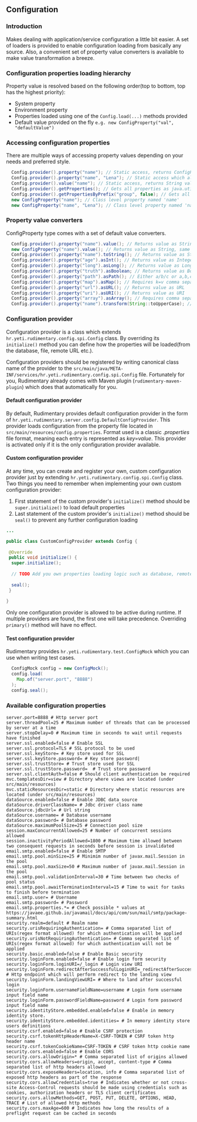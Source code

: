 ## Configuration

### Introduction
Makes dealing with application/service configuration a little bit easier. 
A set of loaders is provided to enable configuration loading from basically any source.
Also, a convenient set of property value converters is available to make value transformation a breeze.

### Configuration properties loading hierarchy
Property value is resolved based on the following order(top to bottom, top has the highest priority):

* System property
* Environment property
* Properties loaded using one of the `Config.load(...)` methods provided
* Default value provided on the fly `e.g. new ConfigProperty("val", "defaultValue")`

### Accessing configuration properties
There are multiple ways of accessing property values depending on your needs and preferred style.

```java
  Config.provider().property("name"); // Static access, returns ConfigProperty instance for property named 'name'
  Config.provider().property("name", "Lena"); // Static access which also sets default value if no property is found within provider for property named 'name', returns ConfigProperty instance
  Config.provider().value("name"); // Static access, returns String value
  Config.provider().getProperties(); // Gets all properties as java.util.Properties
  Config.provider().getPropertiesByPrefix("group", false); // Gets all properties as java.util.Properties which start with 'group' string. Boolean parameter decides whether to keep group prefix name or not. Convenient if you need to pass a group of properties but you do not know all the property names in advance (e.g. javax.mail.Session object creation).
  new ConfigProperty("name"); // Class level property named 'name'
  new ConfigProperty("name", "Lena"); // Class level property named 'name' which also sets default value if no property is found within provider
```

### Property value converters
ConfigProperty type comes with a set of default value converters.

```java
  Config.provider().property("name").value(); // Returns value as String
  new ConfigProperty("name").value(); // Returns value as String, same as above example
  Config.provider().property("name").toString(); // Returns value as String
  Config.provider().property("age").asInt(); // Returns value as Integer
  Config.provider().property("long").asLong(); // Returns value as Long
  Config.provider().property("truth").asBoolean; // Returns value as Boolean
  Config.provider().property("path").asPath(); // Either a/b/c or a,b,c value format
  Config.provider().property("map").asMap(); // Requires k=v comma sepatared values format e.g. k1=v1,k2=v2,k3=v3
  Config.provider().property("url").asURL(); // Returns value as URL
  Config.provider().property("uri").asURI(); // Returns value as URI
  Config.provider().property("array").asArray(); // Requires comma separated values format, e.q. a,b,c,d
  Config.provider().property("name").transform(String::toUpperCase); // Custom transformation on the fly
```

### Configuration provider
Configuration provider is a class which extends `hr.yeti.rudimentary.config.spi.Config` class.
By overriding its `initialize()` method you can define how the properties will be loaded(from the database, file, remote URL etc.).

Configuration providers should be registered by writing canonical class name of the provider to the `src/main/java/META-INF/services/hr.yeti.rudimentary.config.spi.Config` file.
Fortunately for you, Rudimentary already comes with Maven plugin (`rudimentary-maven-plugin`) which does that automatically for you.

#### Default configuration provider
By default, Rudimentary provides default configuration provider in the form of `hr.yeti.rudimentary.server.config.DefaultConfigProvider`. This provider loads configuration from the property file located in `src/main/resources/config.properties`. Format used is a classic *.properties* file format, meaning each entry is represented as *key=value*. This provider is activated only if it is the only configuration provider available.

#### Custom configuration provider
At any time, you can create and register your own, custom configuration provider just by extending `hr.yeti.rudimentary.config.spi.Config` class. Two things you need to remember when implementing your own custom configuration provider:

1. First statement of the custom provider's `initialize()` method should be `super.initialize()` to load default properties
2. Last statement of the custom provider's `initialize()` method should be `seal()` to prevent any further configuration loading

```java
...

public class CustomConfigProvider extends Config {
 
 @Override
 public void initialize() {
  super.initialize();
  
  // TODO Add you own properties loading logic such as database, remote URL etc.
  
  seal();
 }
 
}
```
Only one configuration provider is allowed to be active during runtime. If multiple providers are found, the first one will take precedence. Overriding `primary()` method will have no effect.

#### Test configuration provider
Rudimentary provides `hr.yeti.rudimentary.test.ConfigMock` which you can use when writing test cases.

```java
  ConfigMock config = new ConfigMock();
  config.load(
    Map.of("server.port", "8888")
  );
  config.seal();
```

### Available configuration properties
```properties
server.port=8888 # Http server port
server.threadPool=25 # Maximum number of threads that can be processed by server at a time
server.stopDelay=0 # Maximum time in seconds to wait until requests have finished
server.ssl.enabled=false # Enable SSL
server.ssl.protocol=TLS # SSL protocol to be used
server.ssl.keyStore= # Key store used for SSL
server.ssl.keyStore.password= # Key store password|
server.ssl.trustStore= # Trust store used for SSL
server.ssl.trustStore.password=  # Trust store password
server.ssl.clientAuth=false # Should client authentication be required
mvc.templatesDir=view # Directory where views are located (under src/main/resources)
mvc.staticResourcesDir=static # Directory where static resources are located (under src/main/resources)
dataSource.enabled=false # Enable JDBC data source
dataSource.driverClassName= # Jdbc driver class name
dataSource.jdbcUrl= # Url string
dataSource.username= # Database username
dataSource.password= # Database password
dataSource.maximumPoolSize=25 # Connection pool size
session.maxConcurrentAllowed=25 # Number of concurrent sessions allowed
session.inactivityPeriodAllowed=1800 # Maximum time allowed between two consequent requests in seconds before session is invalidated
email.smtp.enabled=false # Enable SMTP
email.smtp.pool.minSize=25 # Minimim number of javax.mail.Session in the pool
email.smtp.pool.maxSize=50 # Maximum number of javax.mail.Session in the pool
email.smtp.pool.validationInterval=30 # Time between two checks of pool status
email.smtp.pool.awaitTerminationInterval=15 # Time to wait for tasks to finish before termination
email.smtp.user= # Username
email.smtp.password= # Password
email.smtp.properties.*= # Check possible * values at https://javaee.github.io/javamail/docs/api/com/sun/mail/smtp/package-summary.html
security.realm=default # Realm name
security.urisRequiringAuthentication= # Comma separated list of URIs(regex format allowed) for which authentication will be applied
security.urisNotRequiringAuthentication= # Comma separated list of URIs(regex format allowed) for which authentication will not be applied
security.basic.enabled=false # Enable Basic security
security.loginForm.enabled=false # Enable login form security
security.loginForm.loginURI=/_login # Login view URI
security.loginForm.redirectAfterSuccessfulLoginURI=_redirectAfterSuccessfulLogin # Http endpoint which will perform redirect to the landing view
security.loginForm.landingViewURI= # Where to land after successful login
security.loginForm.usernameFieldName=username # Login form username input field name
security.loginForm.passwordFieldName=password # Login form password input field name
security.identityStore.embedded.enabled=false # Enable in memory identity store.
security.identityStore.embedded.identities= # In memory identity store users definitions 
security.csrf.enabled=false # Enable CSRF protection
security.csrf.tokenHttpHeaderName=X-CSRF-TOKEN # CSRF token http header name
security.csrf.tokenCookieName=CSRF-TOKEN # CSRF token http cookie name
security.cors.enabled=false # Enable CORS
security.cors.allowOrigin=* # Comma separated list of origins allowed
security.cors.allowHeaders=origin, accept, content-type # Comma separated list of http headers allowed
security.cors.exposeHeaders=location, info # Comma separated list of exposed http headers as part of the response
security.cors.allowCredentials=true # Indicates whether or not cross-site Access-Control requests should be made using credentials such as cookies, authorization headers or TLS client certificates
security.cors.allowMethods=GET, POST, PUT, DELETE, OPTIONS, HEAD, TRACE # List of allowed http methods
security.cors.maxAge=600 # Indicates how long the results of a preflight request can be cached in seconds
```
